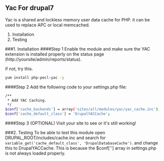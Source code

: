 ## Yac For drupal7
Yac is a shared and lockless memory user data cache for PHP.
it can be used to replace APC or local memcached.

1. Installation
2. Testing

###1. Installation
####Step 1
Enable the module and make sure the YAC extension is installed properly on
the status page (http://yoursite/admin/reports/status).

if not, try this.

```bash
yum install php-pecl-yac -y
```


####Step 2
Add the following code to your settings.php file:

```bash
/**
 * Add YAC Caching.
 */
$conf['cache_backends'] = array('sites/all/modules/yac/yac_cache.inc');
$conf['cache_default_class'] = 'DrupalYACCache';
```

####Step 3 (OPTIONAL)
Visit your site to see or it's still working!


###2. Testing
To be able to test this module open DRUPAL_ROOT/includes/cache.inc and search
for `variable_get('cache_default_class', 'DrupalDatabaseCache')`. and change
this to DrupalYACCache. This is because the $conf[''] array in settings.php
is not always loaded properly.
